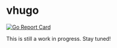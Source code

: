 # vhugo

[![Go Report Card](https://goreportcard.com/badge/github.com/mlctrez/vhugo)](https://goreportcard.com/report/github.com/mlctrez/vhugo)

This is still a work in progress. Stay tuned!
